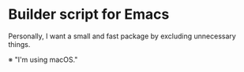 # Builder script for Emacs
Personally, I want a small and fast package by excluding unnecessary things.

※ "I'm using macOS."
